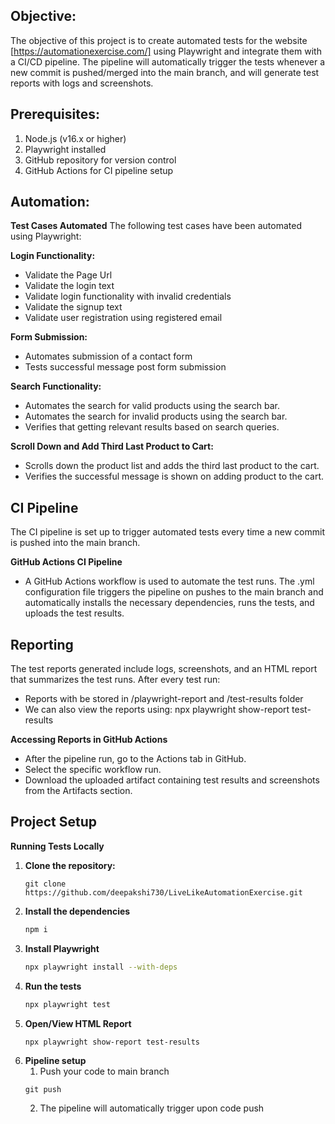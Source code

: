 ## Objective: 
The objective of this project is to create automated tests for the website [https://automationexercise.com/] using Playwright and integrate them with a CI/CD pipeline. The pipeline will automatically trigger the tests whenever a new commit is pushed/merged into the main branch, and will generate test reports with logs and screenshots.

## Prerequisites:
1. Node.js (v16.x or higher)
2. Playwright installed
3. GitHub repository for version control
4. GitHub Actions for CI pipeline setup

## Automation:
**Test Cases Automated**
The following test cases have been automated using Playwright:
 
   **Login Functionality:**
   - Validate the Page Url
   - Validate the login text
   - Validate login functionality with invalid credentials
   - Validate the signup text
   - Validate user registration using registered email

   **Form Submission:**
   - Automates submission of a contact form
   - Tests successful message post form submission

   **Search Functionality:**
   - Automates the search for valid products using the search bar.
   - Automates the search for invalid products using the search bar.
   - Verifies that getting relevant results based on search queries.

   **Scroll Down and Add Third Last Product to Cart:**
   - Scrolls down the product list and adds the third last product to the cart.
   - Verifies the successful message is shown on adding product to the cart.

## CI Pipeline
The CI pipeline is set up to trigger automated tests every time a new commit is pushed into the main branch.

**GitHub Actions CI Pipeline**
- A GitHub Actions workflow is used to automate the test runs. The .yml configuration file triggers the pipeline on pushes to the main branch and automatically installs the necessary dependencies, runs the tests, and uploads the test results.

## Reporting
The test reports generated include logs, screenshots, and an HTML report that summarizes the test runs. After every test run:
 - Reports with be stored in /playwright-report and /test-results folder
 - We can also view the reports using: 
    npx playwright show-report test-results

**Accessing Reports in GitHub Actions**
 - After the pipeline run, go to the Actions tab in GitHub.
 - Select the specific workflow run.
 - Download the uploaded artifact containing test results and screenshots from the Artifacts section.

## Project Setup
**Running Tests Locally**
1. **Clone the repository:**
    ```
    git clone https://github.com/deepakshi730/LiveLikeAutomationExercise.git
    ```
2. **Install the dependencies**
    ```bash
    npm i
3. **Install Playwright**
    ```bash
    npx playwright install --with-deps
4. **Run the tests**
    ```bash
    npx playwright test
5. **Open/View HTML Report**
    ```bash
    npx playwright show-report test-results
6. **Pipeline setup**
    1. Push your code to main branch
    ```
    git push
    ```
    2. The pipeline will automatically trigger upon code push
